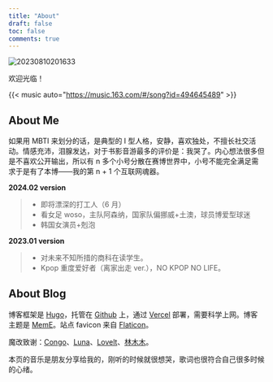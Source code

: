```yaml
---
title: "About"
draft: false
toc: false
comments: true
---
```


![20230810201633](https://i.imgur.com/oJMd0Er.png)

欢迎光临！

{{< music auto="https://music.163.com/#/song?id=494645489" >}}

## About Me

如果用 MBTI 来划分的话，是典型的 I 型人格，安静，喜欢独处，不擅长社交活动。情感充沛，泪腺发达，对于书影音游最多的评价是：我哭了。内心想法很多但是不喜欢公开输出，所以有 n 多个小号分散在赛博世界中，小号不能完全满足需求于是有了本博——我的第 n + 1 个互联网魂器。

**2024.02 version**

> - 即将漂深的打工人（6 月）
> - 看女足 woso，主队阿森纳，国家队偏挪威+土澳，球员博爱型球迷
> - 韩国女演员+剋泡

**2023.01 version**

> - 对未来不知所措的商科在读学生。
> - Kpop 重度爱好者（离家出走 ver.），NO KPOP NO LIFE。

## About Blog

博客框架是 [Hugo](https://gohugo.io/)，托管在 [Github](https://github.com/) 上，通过 [Vercel](https://vercel.app/) 部署，需要科学上网。博客主题是 [MemE](https://github.com/reuixiy/hugo-theme-meme)。站点 favicon 来自 [Flaticon](https://www.flaticon.com/)。

魔改致谢：[Congo](https://github.com/jpanther/congo)、[Luna](https://github.com/Ice-Hazymoon/hugo-theme-luna)、[Lovelt](https://github.com/dillonzq/LoveIt)、[林木木](https://immmmm.com/)。

本页的音乐是朋友分享给我的，刚听的时候就很想哭，歌词也很符合自己很多时候的心绪。
